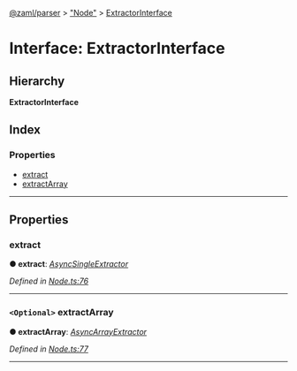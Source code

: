 [@zaml/parser](../README.md) > ["Node"](../modules/_node_.md) > [ExtractorInterface](../interfaces/_node_.extractorinterface.md)

# Interface: ExtractorInterface

## Hierarchy

**ExtractorInterface**

## Index

### Properties

* [extract](_node_.extractorinterface.md#extract)
* [extractArray](_node_.extractorinterface.md#extractarray)

---

## Properties

<a id="extract"></a>

###  extract

**● extract**: *[AsyncSingleExtractor](../modules/_node_.md#asyncsingleextractor)*

*Defined in [Node.ts:76](https://github.com/nexushubs/zaml-lang/blob/424bc72/packages/zaml-parser/src/Node.ts#L76)*

___
<a id="extractarray"></a>

### `<Optional>` extractArray

**● extractArray**: *[AsyncArrayExtractor](../modules/_node_.md#asyncarrayextractor)*

*Defined in [Node.ts:77](https://github.com/nexushubs/zaml-lang/blob/424bc72/packages/zaml-parser/src/Node.ts#L77)*

___

